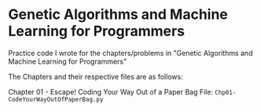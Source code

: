 # Genetic Algorithms and Machine Learning for Programmers

Practice code I wrote for the chapters/problems in "Genetic Algorithms and Machine Learning for Programmers"

The Chapters and their respective files are as follows:

Chapter 01 - Escape! Coding Your Way Out of a Paper Bag
File: ```Chp01-CodeYourWayOutOfPaperBag.py```